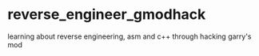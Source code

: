 # reverse_engineer_gmodhack
learning about reverse engineering, asm and c++ through hacking garry's mod
